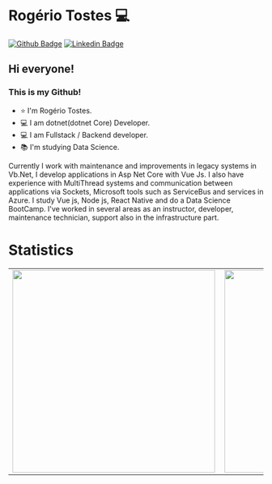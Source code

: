 # Rogério Tostes 💻

[![Github Badge](https://img.shields.io/badge/-Github-000?style=flat-square&logo=Github&logoColor=white&link=https://github.com/RogerioTostes)](https://github.com/RogerioTostes)
[![Linkedin Badge](https://img.shields.io/badge/-LinkedIn-blue?style=flat-square&logo=Linkedin&logoColor=white&link=https://www.linkedin.com/in/rogeriotostes/)](https://www.linkedin.com/in/rogeriotostes/)

## Hi everyone!
### This is my Github!

- ⭐ I'm Rogério Tostes. 
- 💻 I am dotnet(dotnet Core) Developer.
- 💻 I am Fullstack / Backend developer. 
- 📚 I'm studying Data Science.


Currently I work with maintenance and improvements in legacy systems in Vb.Net, I develop applications in Asp Net Core with Vue Js. I also have experience with MultiThread systems and communication between applications via Sockets, Microsoft tools such as ServiceBus and services in Azure. I study Vue js, Node js, React Native and do a Data Science BootCamp.
I've worked in several areas as an instructor, developer, maintenance technician, support also in the infrastructure part. 

# Statistics
<center>
<table>
    <tr>
        <td><img width="400px" align="left" src="https://github-readme-stats.vercel.app/api/top-langs/?username=RogerioTostes&hide=html&layout=compact&theme=cobalt" /></td>
        <td><img width="400px" align="left" src="https://github-readme-stats.vercel.app/api?username=RogerioTostes&theme=cobalt" /></td>
    </tr>
</table>
</center>
